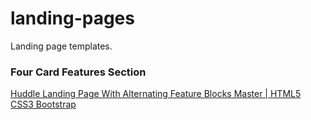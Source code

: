 # landing-pages
Landing page templates.  
### Four Card Features Section  
<a href="https://syr1ken.github.io/landing-pages/Huddle Landing Page With Alternating Feature Blocks Master/"> Huddle Landing Page With Alternating Feature Blocks Master | HTML5 CSS3 Bootstrap</a>  